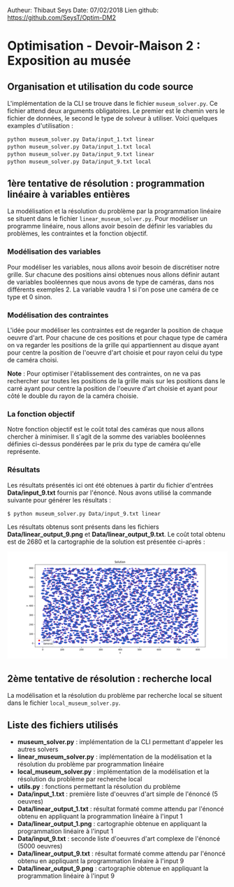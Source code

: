 Autheur: Thibaut Seys
Date: 07/02/2018
Lien github: https://github.com/SeysT/Optim-DM2

# Optimisation - Devoir-Maison 2 : Exposition au musée

## Organisation et utilisation du code source

L'implémentation de la CLI se trouve dans le fichier `museum_solver.py`. Ce fichier attend deux arguments obligatoires. Le premier est le chemin vers le fichier de données, le second le type de solveur à utiliser. Voici quelques examples d'utilisation :

```sh
python museum_solver.py Data/input_1.txt linear
python museum_solver.py Data/input_1.txt local
python museum_solver.py Data/input_9.txt linear
python museum_solver.py Data/input_9.txt local
```

## 1ère tentative de résolution : programmation linéaire à variables entières

La modélisation et la résolution du problème par la programmation linéaire se situent dans le fichier `linear_museum_solver.py`. Pour modéliser un programme linéaire, nous allons avoir besoin de définir les variables du problèmes, les contraintes et la fonction objectif.

### Modélisation des variables

Pour modéliser les variables, nous allons avoir besoin de discrétiser notre grille. Sur chacune des positions ainsi obtenues nous allons définir autant de variables booléennes que nous avons de type de caméras, dans nos différents exemples 2. La variable vaudra 1 si l'on pose une caméra de ce type et 0 sinon.

### Modélisation des contraintes

L'idée pour modéliser les contraintes est de regarder la position de chaque oeuvre d'art. Pour chacune de ces positions et pour chaque type de caméra on va regarder les positions de la grille qui appartiennent au disque ayant pour centre la position de l'oeuvre d'art choisie et pour rayon celui du type de caméra choisi.

**Note** : Pour optimiser l'établissement des contraintes, on ne va pas rechercher sur toutes les positions de la grille mais sur les positions dans le carré ayant pour centre la position de l'oeuvre d'art choisie et ayant pour côté le double du rayon de la caméra choisie.

### La fonction objectif

Notre fonction objectif est le coût total des caméras que nous allons chercher à minimiser. Il s'agit de la somme des variables booléennes définies ci-dessus pondérées par le prix du type de caméra qu'elle représente.

### Résultats

Les résultats présentés ici ont été obtenues à partir du fichier d'entrées **Data/input_9.txt** fournis par l'énoncé. Nous avons utilisé la commande suivante pour générer les résultats :
```sh
$ python museum_solver.py Data/input_9.txt linear
```
Les résultats obtenus sont présents dans les fichiers **Data/linear_output_9.png** et **Data/linear_output_9.txt**. Le coût total obtenu est de 2680 et la cartographie de la solution est présentée ci-après :

![linear_output_9](https://raw.githubusercontent.com/SeysT/Optim-DM2/master/Data/linear_output_9.png)

## 2ème tentative de résolution : recherche local

La modélisation et la résolution du problème par recherche local se situent dans le fichier `local_museum_solver.py`.

## Liste des fichiers utilisés

- **museum_solver.py** : implémentation de la CLI permettant d'appeler les autres solvers
- **linear_museum_solver.py** : implémentation de la modélisation et la résolution du problème par programmation linéaire
- **local_museum_solver.py** : implémentation de la modélisation et la résolution du problème par recherche local
- **utils.py** : fonctions permettant la résolution du problème
- **Data/input_1.txt** : première liste d'oeuvres d'art simple de l'énoncé (5 oeuvres)
- **Data/linear_output_1.txt** : résultat formaté comme attendu par l'énoncé obtenu en appliquant la programmation linéaire à l'input 1
- **Data/linear_output_1.png** : cartographie obtenue en appliquant la programmation linéaire à l'input 1
- **Data/input_9.txt** : seconde liste d'oeuvres d'art complexe de l'énoncé (5000 oeuvres)
- **Data/linear_output_9.txt** : résultat formaté comme attendu par l'énoncé obtenu en appliquant la programmation linéaire à l'input 9
- **Data/linear_output_9.png** : cartographie obtenue en appliquant la programmation linéaire à l'input 9
